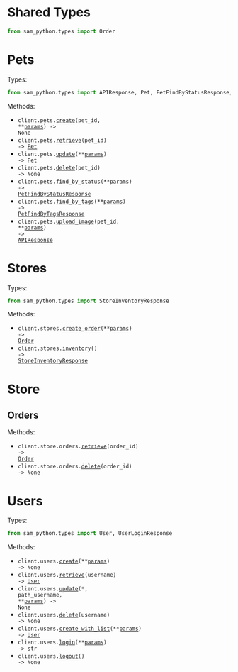 # Shared Types

```python
from sam_python.types import Order
```

# Pets

Types:

```python
from sam_python.types import APIResponse, Pet, PetFindByStatusResponse, PetFindByTagsResponse
```

Methods:

- <code title="post /pet/{petId}">client.pets.<a href="./src/sam_python/resources/pets.py">create</a>(pet_id, \*\*<a href="src/sam_python/types/pet_create_params.py">params</a>) -> None</code>
- <code title="get /pet/{petId}">client.pets.<a href="./src/sam_python/resources/pets.py">retrieve</a>(pet_id) -> <a href="./src/sam_python/types/pet.py">Pet</a></code>
- <code title="put /pet">client.pets.<a href="./src/sam_python/resources/pets.py">update</a>(\*\*<a href="src/sam_python/types/pet_update_params.py">params</a>) -> <a href="./src/sam_python/types/pet.py">Pet</a></code>
- <code title="delete /pet/{petId}">client.pets.<a href="./src/sam_python/resources/pets.py">delete</a>(pet_id) -> None</code>
- <code title="get /pet/findByStatus">client.pets.<a href="./src/sam_python/resources/pets.py">find_by_status</a>(\*\*<a href="src/sam_python/types/pet_find_by_status_params.py">params</a>) -> <a href="./src/sam_python/types/pet_find_by_status_response.py">PetFindByStatusResponse</a></code>
- <code title="get /pet/findByTags">client.pets.<a href="./src/sam_python/resources/pets.py">find_by_tags</a>(\*\*<a href="src/sam_python/types/pet_find_by_tags_params.py">params</a>) -> <a href="./src/sam_python/types/pet_find_by_tags_response.py">PetFindByTagsResponse</a></code>
- <code title="post /pet/{petId}/uploadImage">client.pets.<a href="./src/sam_python/resources/pets.py">upload_image</a>(pet_id, \*\*<a href="src/sam_python/types/pet_upload_image_params.py">params</a>) -> <a href="./src/sam_python/types/api_response.py">APIResponse</a></code>

# Stores

Types:

```python
from sam_python.types import StoreInventoryResponse
```

Methods:

- <code title="post /store/order">client.stores.<a href="./src/sam_python/resources/stores/stores.py">create_order</a>(\*\*<a href="src/sam_python/types/store_create_order_params.py">params</a>) -> <a href="./src/sam_python/types/shared/order.py">Order</a></code>
- <code title="get /store/inventory">client.stores.<a href="./src/sam_python/resources/stores/stores.py">inventory</a>() -> <a href="./src/sam_python/types/store_inventory_response.py">StoreInventoryResponse</a></code>

# Store

## Orders

Methods:

- <code title="get /store/order/{orderId}">client.store.orders.<a href="./src/sam_python/resources/store/orders.py">retrieve</a>(order_id) -> <a href="./src/sam_python/types/shared/order.py">Order</a></code>
- <code title="delete /store/order/{orderId}">client.store.orders.<a href="./src/sam_python/resources/store/orders.py">delete</a>(order_id) -> None</code>

# Users

Types:

```python
from sam_python.types import User, UserLoginResponse
```

Methods:

- <code title="post /user">client.users.<a href="./src/sam_python/resources/users.py">create</a>(\*\*<a href="src/sam_python/types/user_create_params.py">params</a>) -> None</code>
- <code title="get /user/{username}">client.users.<a href="./src/sam_python/resources/users.py">retrieve</a>(username) -> <a href="./src/sam_python/types/user.py">User</a></code>
- <code title="put /user/{username}">client.users.<a href="./src/sam_python/resources/users.py">update</a>(\*, path_username, \*\*<a href="src/sam_python/types/user_update_params.py">params</a>) -> None</code>
- <code title="delete /user/{username}">client.users.<a href="./src/sam_python/resources/users.py">delete</a>(username) -> None</code>
- <code title="post /user/createWithList">client.users.<a href="./src/sam_python/resources/users.py">create_with_list</a>(\*\*<a href="src/sam_python/types/user_create_with_list_params.py">params</a>) -> <a href="./src/sam_python/types/user.py">User</a></code>
- <code title="get /user/login">client.users.<a href="./src/sam_python/resources/users.py">login</a>(\*\*<a href="src/sam_python/types/user_login_params.py">params</a>) -> str</code>
- <code title="get /user/logout">client.users.<a href="./src/sam_python/resources/users.py">logout</a>() -> None</code>
